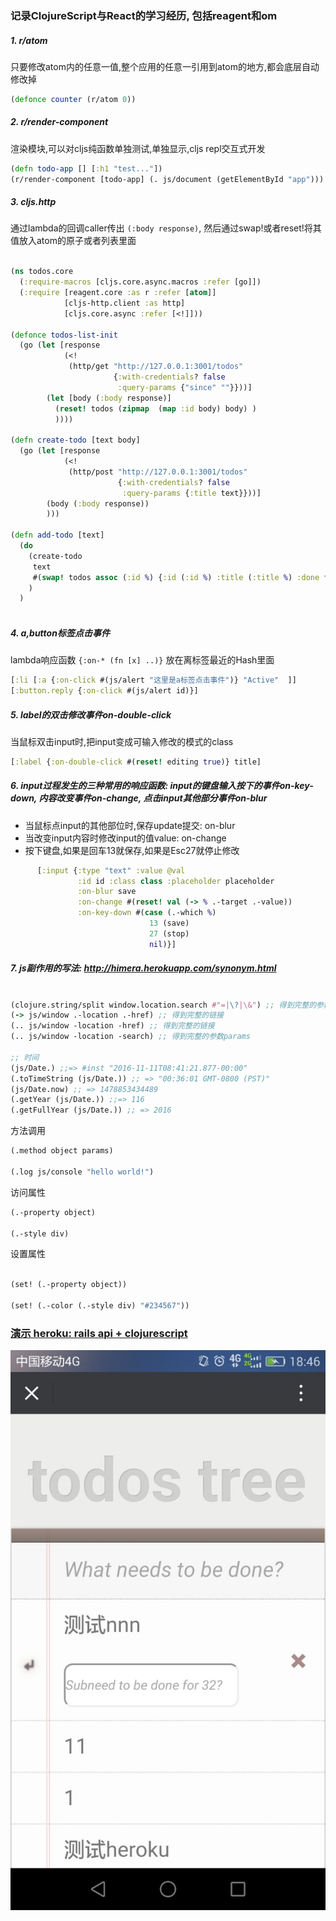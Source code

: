 
### 记录ClojureScript与React的学习经历, 包括reagent和om

##### 1. r/atom 
只要修改atom内的任意一值,整个应用的任意一引用到atom的地方,都会底层自动修改掉
```clojure
(defonce counter (r/atom 0))
```
##### 2. r/render-component
渲染模块,可以对cljs纯函数单独测试,单独显示,cljs repl交互式开发
```clojure
(defn todo-app [] [:h1 "test..."])
(r/render-component [todo-app] (. js/document (getElementById "app")))
```
##### 3. cljs.http
通过lambda的回调caller传出 `(:body response)`, 然后通过swap!或者reset!将其值放入atom的原子或者列表里面
```clojure

(ns todos.core
  (:require-macros [cljs.core.async.macros :refer [go]])
  (:require [reagent.core :as r :refer [atom]]
            [cljs-http.client :as http]
            [cljs.core.async :refer [<!]]))

(defonce todos-list-init
  (go (let [response
            (<!
             (http/get "http://127.0.0.1:3001/todos"
                       {:with-credentials? false
                        :query-params {"since" ""}}))]
        (let [body (:body response)]
          (reset! todos (zipmap  (map :id body) body) )
          ))))

(defn create-todo [text body]
  (go (let [response
            (<!
             (http/post "http://127.0.0.1:3001/todos"
                        {:with-credentials? false
                         :query-params {:title text}}))]
        (body (:body response))
        )))
        
(defn add-todo [text]
  (do
    (create-todo
     text
     #(swap! todos assoc (:id %) {:id (:id %) :title (:title %) :done false}))
    )
  )
  
```

##### 4. a,button标签点击事件
lambda响应函数 `{:on-* (fn [x] ..)}` 放在离标签最近的Hash里面
```clojure
[:li [:a {:on-click #(js/alert "这里是a标签点击事件")} "Active"  ]]
[:button.reply {:on-click #(js/alert id)}]
```
##### 5. label的双击修改事件on-double-click
当鼠标双击input时,把input变成可输入修改的模式的class
```clojure
[:label {:on-double-click #(reset! editing true)} title]
```
##### 6. input过程发生的三种常用的响应函数: input的键盘输入按下的事件on-key-down, 内容改变事件on-change, 点击input其他部分事件on-blur
* 当鼠标点input的其他部位时,保存update提交: on-blur
* 当改变input内容时修改input的值value: on-change
* 按下键盘,如果是回车13就保存,如果是Esc27就停止修改
```clojure
      [:input {:type "text" :value @val
               :id id :class class :placeholder placeholder
               :on-blur save
               :on-change #(reset! val (-> % .-target .-value))
               :on-key-down #(case (.-which %)
                               13 (save)
                               27 (stop)
                               nil)}]
```

##### 7. js副作用的写法: http://himera.herokuapp.com/synonym.html

```clojure

(clojure.string/split window.location.search #"=|\?|\&") ;; 得到完整的参数params
(-> js/window .-location .-href) ;; 得到完整的链接
(.. js/window -location -href) ;; 得到完整的链接
(.. js/window -location -search) ;; 得到完整的参数params

;; 时间
(js/Date.) ;;=> #inst "2016-11-11T08:41:21.877-00:00"
(.toTimeString (js/Date.)) ;; => "00:36:01 GMT-0800 (PST)"
(js/Date.now) ;; => 1478853434489
(.getYear (js/Date.)) ;;=> 116
(.getFullYear (js/Date.)) ;; => 2016

```

方法调用

```clojure
(.method object params)

(.log js/console "hello world!")
```
访问属性

```clojure
(.-property object)

(.-style div)

```
设置属性

```clojure

(set! (.-property object))

(set! (.-color (.-style div) "#234567"))

```

### [演示 heroku: rails api + clojurescript](http://todos-tree.herokuapp.com/todos-tree)

![](./todos.jpeg)
